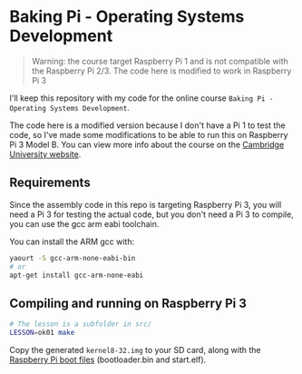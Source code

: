 # Baking Pi - Operating Systems Development

> Warning: the course target Raspberry Pi 1 and is not compatible with the Raspberry Pi 2/3. The code here is modified to work in Raspberry Pi 3

I'll keep this repository with my code for the online course `Baking Pi - Operating Systems Development`.

The code here is a modified version because I don't have a Pi 1 to test the code, so I've made some modifications to be able to run this on Raspberry Pi 3 Model B. You can view more info about the course on the [Cambridge University website](https://www.cl.cam.ac.uk/projects/raspberrypi/tutorials/os/).

## Requirements

Since the assembly code in this repo is targeting Raspberry Pi 3, you will need a Pi 3 for testing the actual code, but you don't need a Pi 3 to compile, you can use the gcc arm eabi toolchain.

You can install the ARM gcc with:

```bash
yaourt -S gcc-arm-none-eabi-bin
# or
apt-get install gcc-arm-none-eabi
```

## Compiling and running on Raspberry Pi 3

```bash
# The lesson is a subfolder in src/
LESSON=ok01 make
```

Copy the generated `kernel8-32.img` to your SD card, along with the [Raspberry Pi boot files](https://github.com/raspberrypi/firmware/tree/master/boot) (bootloader.bin and start.elf).
